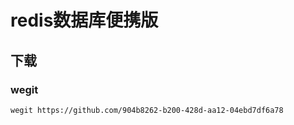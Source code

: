 # redis数据库便携版
## 下载
### wegit
```
wegit https://github.com/904b8262-b200-428d-aa12-04ebd7df6a78
```
